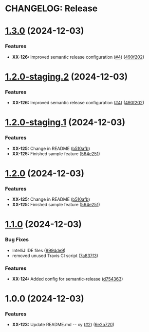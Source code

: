 # CHANGELOG: Release

# [1.3.0](https://github.com/robert7/qt-sandbox/compare/v1.2.0...v1.3.0) (2024-12-03)


### Features

* **XX-126:** Improved semantic release configuration ([#4](https://github.com/robert7/qt-sandbox/issues/4)) ([490f202](https://github.com/robert7/qt-sandbox/commit/490f202b84606b7e4f5b3e03bf14e8b3af95fa49))

# [1.2.0-staging.2](https://github.com/robert7/qt-sandbox/compare/v1.2.0-staging.1...v1.2.0-staging.2) (2024-12-03)


### Features

* **XX-126:** Improved semantic release configuration ([#4](https://github.com/robert7/qt-sandbox/issues/4)) ([490f202](https://github.com/robert7/qt-sandbox/commit/490f202b84606b7e4f5b3e03bf14e8b3af95fa49))


# [1.2.0-staging.1](https://github.com/robert7/qt-sandbox/compare/v1.1.0...v1.2.0-staging.1) (2024-12-03)


### Features

* **XX-125:** Change in README ([b510afb](https://github.com/robert7/qt-sandbox/commit/b510afb80fe741cc238d9fcc4d9b4d8552db2eb0))
* **XX-125:** Finished sample feature ([564e251](https://github.com/robert7/qt-sandbox/commit/564e251c96a0f7b09da5f77121b84512b6f7163a))

# [1.2.0](https://github.com/robert7/qt-sandbox/compare/v1.1.0...v1.2.0) (2024-12-03)

### Features

* **XX-125:** Change in README ([b510afb](https://github.com/robert7/qt-sandbox/commit/b510afb80fe741cc238d9fcc4d9b4d8552db2eb0))
* **XX-125:** Finished sample feature ([564e251](https://github.com/robert7/qt-sandbox/commit/564e251c96a0f7b09da5f77121b84512b6f7163a))

# [1.1.0](https://github.com/robert7/qt-sandbox/compare/v1.0.0...v1.1.0) (2024-12-03)


### Bug Fixes

* IntelliJ IDE files ([899dde9](https://github.com/robert7/qt-sandbox/commit/899dde98b3f822d70934745b5b5255eafb780a02))
* removed unused Travis CI script ([7a837f3](https://github.com/robert7/qt-sandbox/commit/7a837f3bee6387daed7dbe283490bc4e0e908d87))


### Features

* **XX-124:** Added config for semantic-release ([d754363](https://github.com/robert7/qt-sandbox/commit/d754363bba9c4cbcaea128ad3fa6cfc73b0fc57a))

# 1.0.0 (2024-12-03)


### Features

* **XX-123:** Update README.md -- xy ([#2](https://github.com/robert7/qt-sandbox/issues/2)) ([6e2a720](https://github.com/robert7/qt-sandbox/commit/6e2a720bd56f43cf4531d18abcb27dd96f91ecd4))
